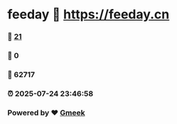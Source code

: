 # feeday :link: https://feeday.cn 
### :page_facing_up: [21](https://feeday.cn/tag.html) 
### :speech_balloon: 0 
### :hibiscus: 62717 
### :alarm_clock: 2025-07-24 23:46:58 
### Powered by :heart: [Gmeek](https://github.com/Meekdai/Gmeek)

